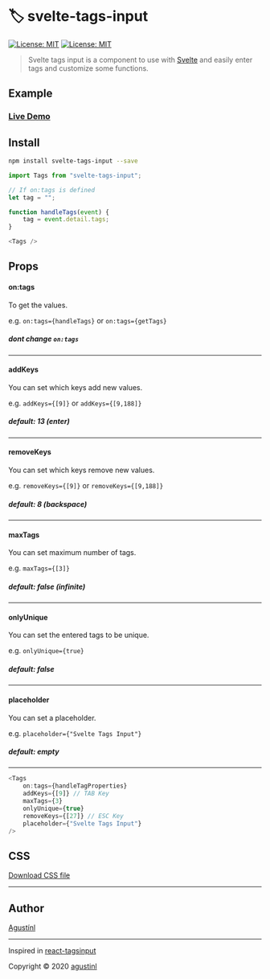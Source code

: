 # 🏷️ svelte-tags-input

[![License: MIT](https://img.shields.io/npm/v/svelte-tags-input.svg)](https://www.npmjs.com/package/svelte-tags-input)
[![License: MIT](https://img.shields.io/badge/License-MIT-blue.svg)](https://opensource.org/licenses/MIT)

> Svelte tags input is a component to use with [Svelte](https://svelte.dev/) and easily enter tags and customize some functions.

## Example

### [Live Demo](https://svelte-tags-input-example.now.sh/)

## Install

```bash
npm install svelte-tags-input --save
```

```javascript
import Tags from "svelte-tags-input";

// If on:tags is defined
let tag = "";

function handleTags(event) {
    tag = event.detail.tags;
}		

<Tags />
```

## Props

#### on:tags
To get the values.

e.g. `on:tags={handleTags}` or `on:tags={getTags}`

##### **dont change `on:tags`**
---

#### addKeys
You can set which keys add new values.

e.g. `addKeys={[9]}` or `addKeys={[9,188]}`

##### **default: 13 (enter)**
---

#### removeKeys
You can set which keys remove new values.

e.g. `removeKeys={[9]}` or `removeKeys={[9,188]}`

##### **default: 8 (backspace)**
---

#### maxTags
You can set maximum number of tags.

e.g. `maxTags={[3]}`

##### **default: false (infinite)**
---

#### onlyUnique
You can set the entered tags to be unique.

e.g. `onlyUnique={true}`

##### **default: false**
---

#### placeholder
You can set a placeholder.

e.g. `placeholder={"Svelte Tags Input"}`

##### **default: empty**
---

```javascript
<Tags
    on:tags={handleTagProperties}
    addKeys={[9]} // TAB Key
    maxTags={3}
    onlyUnique={true}
    removeKeys={[27]} // ESC Key
    placeholder={"Svelte Tags Input"}
/>
```

## CSS

<a href="https://svelte-tags-input-example.now.sh/svelte-tags-input-css.css" download>Download CSS file</a>

---

## Author

[Agustínl](https://www.agustinl.dev/)

---
Inspired in [react-tagsinput](https://github.com/olahol/react-tagsinput)

Copyright © 2020 [agustinl](https://www.agustinl.dev/)